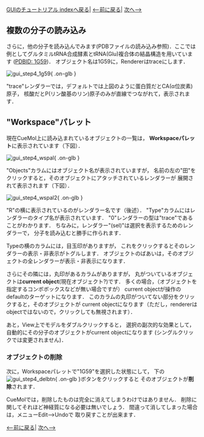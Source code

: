 [GUIのチュートリアル indexへ戻る](../../Documents/GUIのチュートリアル/)|
[&lt;--前に戻る](../../Documents/GUIのチュートリアル/Step3)|
[次へ--&gt;](../../Documents/GUIのチュートリアル/Step5)



## 複数の分子の読み込み

さらに，他の分子を読み込んでみます(PDBファイルの読み込み参照)．ここでは例としてグルタミルtRNA合成酵素とtRNA(Glu)複合体の結晶構造を用いています
([PDBID: 1G59](http://pdbbeta.rcsb.org/pdb/explore.do?structureId=1g59))．
オブジェクト名は1G59に，Rendererはtraceにします．

![gui_step4_1g59](../../assets/images/Documents/GUIのチュートリアル/Step4/gui_step4_1g59.png){ .on-glb }

"trace"レンダラーでは，デフォルトでは上図のように蛋白質だとCA(α位炭素)原子，
核酸だとP(リン酸基のリン)原子のみが直線でつながれて，表示されます．

## "Workspace"パレット
現在CueMol上に読み込まれているオブジェクトの一覧は，
**Workspaceパレット**に表示されています（下図）．

![gui_step4_wspal](../../assets/images/Documents/GUIのチュートリアル/Step4/gui_step4_wspal.png){ .on-glb }

"Objects"カラムにはオブジェクト名が表示されていますが，
名前の左の"田"をクリックすると，そのオブジェクトにアタッチされているレンダラーが
展開されて表示されます（下図）．

![gui_step4_wspal2](../../assets/images/Documents/GUIのチュートリアル/Step4/gui_step4_wspal2.png){ .on-glb }

"R"の横に表示されているのがレンダラー名です（後述）．
"Type"カラムにはレンダラーのタイプ名が表示されています．
"0"レンダラーの型は"trace"であることがわかります．
ちなみに，レンダラー"(sel)"は選択を表示するためのレンダラーで，
分子を読み込むと勝手に作られます．

Typeの横のカラムには，目玉印がありますが，
これをクリックするとそのレンダラーの表示・非表示がトグルします．
オブジェクトのばあいは，そのオブジェクトの全レンダラーが表示・非表示になります．

さらにその隣には，丸印があるカラムがありますが，
丸がついているオブジェクトは**current object**(現在オブジェクト?)です．
多くの場合，（オブジェクトを指定するコンボボックスなどが無い場合ですが）
current objectが操作のdefaultのターゲットになります．
このカラムの丸印がついてない部分をクリックすると，そのオブジェクトが
current objectになります（ただし，rendererはobjectではないので，クリックしても無視されます）．

あと，View上でモデルをダブルクリックすると，
選択の副次的な効果として，
自動的にその分子のオブジェクトがcurrent objectになります
(シングルクリックでは変更されません)．

### オブジェクトの削除

次に，Workspaceパレットで"1G59"を選択した状態にして，
下の![gui_step4_delbtn](../../assets/images/Documents/GUIのチュートリアル/Step4/gui_step4_delbtn.png){ .on-glb }ボタンをクリックすると
そのオブジェクトが**削除**されます．

CueMolでは，削除したものは完全に消えてしまうわけではありません．
削除に関してそれほど神経質になる必要は無いでしょう．
間違って消してしまった場合は，メニューEdit--&gt;Undoで
取り戻すことが出来ます．

[&lt;--前に戻る](../../Documents/GUIのチュートリアル/Step3)|
[次へ--&gt;](../../Documents/GUIのチュートリアル/Step5)
